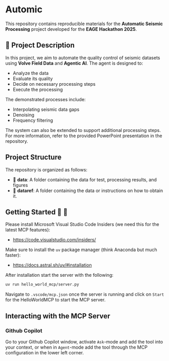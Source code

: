 # Automic

This repository contains reproducible materials for the **Automatic Seismic Processing** project developed for the **EAGE Hackathon 2025**.

## 📌 Project Description

In this project, we aim to automate the quality control of seismic datasets using **Volve Field Data** and **Agentic AI**. The agent is designed to:
- Analyze the data  
- Evaluate its quality  
- Decide on necessary processing steps  
- Execute the processing

The demonstrated processes include:
- Interpolating seismic data gaps  
- Denoising  
- Frequency filtering  

The system can also be extended to support additional processing steps. For more information, refer to the provided PowerPoint presentation in the repository.


## Project Structure
The repository is organized as follows:

* :open_file_folder: **data**: A folder containing the data for test, processing results, and figures
* :open_file_folder: **dataref**: A folder containing the data or instructions on how to obtain it.

## Getting Started :space_invader: :robot:
Please install Microsoft Visual Studio Code Insiders (we need this for the latest MCP features):
- https://code.visualstudio.com/insiders/

Make sure to install the `uv` package manager (think Anaconda but much faster): 
- https://docs.astral.sh/uv/#installation

After installation start the server with the following: 
```bash
uv run hello_world_mcp/server.py
```
Navigate to `.vscode/mcp.json` once the server is running and click on `Start` for the HelloWorldMCP to start the MCP server. 

## Interacting with the MCP Server

### Github Copilot
Go to your Github Copilot window, activate `Ask`-mode and add the tool into your context, or when in `Agent`-mode add the tool through the MCP configuration in the lower left corner. 

